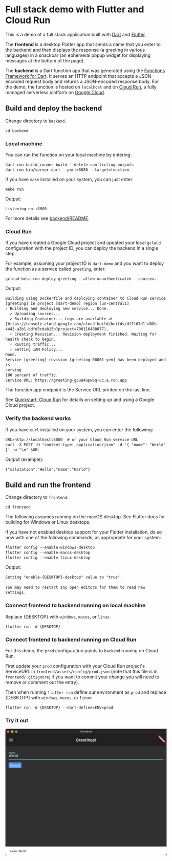 # Full stack demo with Flutter and Cloud Run

This is a demo of a full stack application built with [Dart] and [Flutter].

The **frontend** is a desktop Flutter app that sends a name that you enter to
the backend and then displays the response (a greeting in various languages) in
a snackbar (an ephemeral popup widget for displaying messages at the bottom of
the page).

The **backend** is a Dart function app that was generated using the
[Functions Framework for Dart]. It serves an HTTP endpoint that accepts a
JSON-encoded request body and returns a JSON-encoded response body. For the
demo, the function is hosted on `localhost` and on [Cloud Run], a fully
managed serverless platform on [Google Cloud].

## Build and deploy the backend

Change directory to `backend`.

```shell
cd backend
```

### Local machine

You can run the function on your local machine by entering:

```shell
dart run build_runner build --delete-conflicting-outputs
dart run bin/server.dart --port=8080 --target=function
```

If you have `make` installed on your system, you can just enter:

```shell
make run
```

Output:

```text
Listening on :8080
```

For more details see [backend/README].

### Cloud Run

If you have created a Google Cloud project and updated your local `gcloud`
configuration with the project ID, you can deploy the backend in a single step.

For example, assuming your project ID is `dart-demo` and you want
to deploy the function as a service called `greeting`, enter:

```shell
gcloud beta run deploy greeting --allow-unauthenticated --source=.
```

Output:

```text
Building using Dockerfile and deploying container to Cloud Run service [greeting] in project [dart-demo] region [us-central1]
✓ Building and deploying new service... Done.
  ✓ Uploading sources...
  ✓ Building Container... Logs are available at [https://console.cloud.google.com/cloud-build/builds/df7f07d1-d88b-4443-a2b1-bdfd3cdab15b?project=700116488077].
  ✓ Creating Revision... Revision deployment finished. Waiting for health check to begin.
  ✓ Routing traffic...
  ✓ Setting IAM Policy...
Done.
Service [greeting] revision [greeting-00001-yen] has been deployed and is 
serving 
100 percent of traffic.
Service URL: https://greeting-gpua4upw6q-uc.a.run.app
```

The function app endpoint is the Service URL printed on the last line.

See [Quickstart: Cloud Run] for details on setting up and using a Google
Cloud project.

### Verify the backend works

If you have `curl` installed on your system, you can enter the following:

```shell
URL=http://localhost:8080  # or your Cloud Run service URL
curl -X POST -H "content-type: application/json" -d '{ "name": "World" }' -w "\n" $URL
````

Output (example):

```text
{"salutation":"Hello","name":"World"}
```

## Build and run the frontend

Change directory to `frontend`.

```shell
cd frontend
```

The following assumes running on the macOS desktop. See Flutter docs for
building for Windows or Linux desktops.

If you have not enabled desktop support for your Flutter installation,
do so now with one of the following commands, as appropriate for your system:

```shell
flutter config --enable-windows-desktop
flutter config --enable-macos-desktop
flutter config --enable-linux-desktop
```

Output:

```text
Setting "enable-{DESKTOP}-desktop" value to "true".

You may need to restart any open editors for them to read new settings.
```

### Connect frontend to backend running on local machine

Replace {DESKTOP} with `windows`, `macos`, or `linux`.

```shell
flutter run -d {DESKTOP}
```

### Connect frontend to backend running on Cloud Run

For this demo, the `prod` configuration points to `backend`
running on Cloud Run.

First update your `prod` configuration with your Cloud Run project's
ServiceURL in `frontend/assets/config/prod.json` (note that this file
is in `frontend/.gitignore`; if you want to commit your change you
will need to remove or comment out the entry).

Then when running `flutter run` define our environment as `prod` and
replace {DESKTOP} with `windows`, `macos`, or `linux`:

```shell
flutter run -d {DESKTOP} --dart-define=ENV=prod
```

### Try it out

![flutter_demo.png](images/flutter_demo.png)

<!-- reference links -->

[backend/README]:
./backend/README.md

[Cloud Run]:
https://cloud.google.com/run

[Dart]:
https://dart.dev

[Google Cloud]:
https://cloud.google.com/

[Flutter]:
https://flutter.dev/

[Functions Framework for Dart]:
https://github.com/GoogleCloudPlatform/functions-framework-dart/

[Quickstart: Cloud Run]:
https://github.com/GoogleCloudPlatform/functions-framework-dart/blob/main/docs/quickstarts/03-quickstart-cloudrun.md

